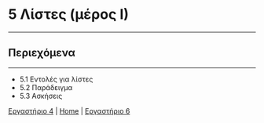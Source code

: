 # 5 Λίστες (μέρος Ι)

---

## Περιεχόμενα

---

- 5.1 Εντολές για λίστες
- 5.2 Παράδειγμα
- 5.3 Ασκήσεις

[Εργαστήριο 4](lab_04.md) | [Home](../README.md) | [Εργαστήριο 6](lab_06.md)

